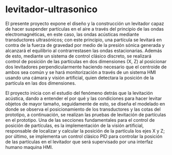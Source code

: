 # levitador-ultrasonico

El presente proyecto expone el diseño y la construcción un levitador capaz de hacer 
suspender partículas en el aire a través del principio de las ondas 
electromagnéticas, en este caso, las ondas acústicas mediante transductores 
ultrasónicos; con este principio, una partícula se levitará en contra de la fuerza de 
gravedad por medio de la presión sónica generada y alcanzará el equilibrio al 
contrarrestasen las ondas estacionarias. Además de esto, mediante un sistema de 
control clásico discreto, se realizará control de posición de las partículas en dos 
dimensiones (X, Z) al posicionar dos levitadores perpendicularmente haciendo 
necesario que el centroide de ambos sea común y se hará monitorización a través 
de un sistema HMI usando una cámara y visión artificial, quien detectara la posición 
de la partícula en las dos dimensiones. 

El proyecto inicia con el estudio del fenómeno detrás que la levitación acústica, 
dando a entender el por qué y las condiciones para hacer levitar objetos de mayor 
tamaño, seguidamente de esto, se diseña el modelado en donde se observa el 
posicionamiento de los transductores y las cotas del prototipo, a continuación, se 
realizan las pruebas de levitación de partículas en el prototipo. Una de las secciones 
fundamentales para el control de posición de partículas, es la implementación de la 
visión artificial, responsable de localizar y calcular la posición de la partícula los ejes 
X y Z; por último, se implementa un control clásico PID para controlar la posición de 
las partículas en el levitador que será supervisado por una interfaz humano maquina 
HMI.

